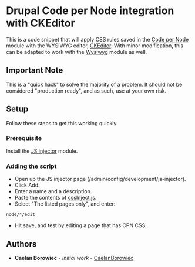 # Drupal Code per Node integration with CKEditor

This is a code snippet that will apply CSS rules saved in the [Code per Node](https://www.drupal.org/project/cpn) module with the WYSIWYG editor, [CKEditor](https://www.drupal.org/project/ckeditor).
With minor modification, this can be adapted to work with the [Wysiwyg](https://www.drupal.org/project/wysiwyg) module as well.

## Important Note
This is a "quick hack" to solve the majority of a problem.  It should not be considered "production ready", and as such, use at your own risk.

## Setup

Follow these steps to get this working quickly.

### Prerequisite

Install the [JS injector](https://www.drupal.org/project/js_injector) module.

### Adding the script

* Open up the JS injector page (/admin/config/development/js-injector).
* Click Add.
* Enter a name and a description.
* Paste the contents of [cssInject.js](./blob/master/cssInject.js).
* Select "The listed pages only", and enter:
```
node/*/edit
```
* Hit save, and test by editing a page that has CPN CSS.

## Authors
* **Caelan Borowiec** - *Initial work* - [CaelanBorowiec](https://github.com/CaelanBorowiec/)
